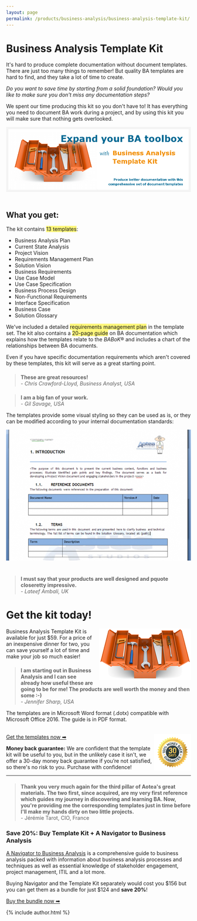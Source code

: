 ```yaml
---
layout: page
permalink: /products/business-analysis/business-analysis-template-kit/
---
```


# Business Analysis Template Kit

<style>
blockquote { margin-top: 1.5em; }
</style>

It's hard to produce complete documentation without document templates. There are just too many things to remember! But quality BA templates are hard to find, and they take a lot of time to create.

_Do you want to save time by starting from a solid foundation? Would you like to make sure you don't miss any documentation steps?_

We spent our time producing this kit so you don't have to! It has everything you need to document BA work during a project, and by using this kit you will make sure that nothing gets overlooked.

<img src = "/img/template-kit-slide1.png" /><br/><br/>

## What you get:

The kit contains <span style = "background-color: #fff77c">13 templates</span>:

<ul class = "check">
<li>Business Analysis Plan</li>
<li>Current State Analysis</li>
<li>Project Vision</li>
<li>Requirements Management Plan</li>
<li>Solution Vision</li>
<li>Business Requirements</li>
<li>Use Case Model</li>
<li>Use Case Specification</li>
<li>Business Process Design</li>
<li>Non-Functional Requirements</li>
<li>Interface Specification</li>
<li>Business Case</li>
<li>Solution Glossary</li>
</ul>

We've included a detailed <span style = "background-color: #fff77c">requirements management plan</span> in the template set. The kit also contains a <span style = "background-color: #fff77c">20-page guide</span> on BA documentation which explains how the templates relate to the _BABoK_® and includes a chart of the relationships between BA documents.

Even if you have specific documentation requirements which aren't covered by these templates, this kit will serve as a great starting point.

> **These are great resources!** <br/>- *Chris Crawford-Lloyd, Business Analyst, USA*

> **I am a big fan of your work.** <br/>- *Gil Savage, USA*

The templates provide some visual styling so they can be used as is, or they can be modified according to your internal documentation standards:

<img src = "/img/template-kit-sample.png" /><br/><br/>

> **I must say that your products are well designed and pquote closeretty impressive.** <br/>- *Lateef Ambali, UK*

# Get the kit today!

<img src = "/img/template-kit-image.png" style = "float: right; margin-left: 1em; border: 0" />

Business Analysis Template Kit is available for just $59. For a price of an inexpensive dinner for two, you can save yourself a lot of time and make your job so much easier!

> **I am starting out in Business Analysis and I can see already how useful these are going to be for me! The products are well worth the money and then some :-)** <br/>- *Jennifer Sharp, USA*

The templates are in Microsoft Word format (.dotx) compatible with Microsoft Office 2016. The guide is in PDF format.

<br/>
<a href = "https://getdpd.com/v2/cart/add/5365/16864/16001" class = "orange-button" style = "width: 90%; margin-left: auto; margin-right: auto"><span class = "main-text">Get the templates now ➡</span></a>

<img src="/img/guarantee-stamp-small.png" style="width: 100px; float: right; border: none" />

**Money back guarantee:** We are confident that the template kit will be useful to you, but in the unlikely case it isn't, we offer a 30-day money back guarantee if you’re not satisfied, so there's no risk to you. Purchase with confidence!

---

> **Thank you very much again for the third pillar of Aotea's great materials. The two first, since acquired, are my very first reference which guides my journey in discovering and learning BA. Now, you're providing me the corresponding templates just in time before I'll make my hands dirty on two little projects.** <br/>- Jérémie Tarot, CIO, France 


### Save 20%: Buy Template Kit + A Navigator to Business Analysis

[A Navigator to Business Analysis](/products/business-analysis/business-analysis-navigator/ "A Navigator to Business Analysis") is a comprehensive guide to business analysis packed with information about business analysis processes and techniques as well as essential knowledge of stakeholder engagement, project management, ITIL and a lot more.

Buying Navigator and the Template Kit separately would cost you $156 but you can get them as a bundle for just $124 and **save 20%**!

<a href = "https://aoteastudios.dpdcart.com/cart/add?product_id=128481&method_id=137131" class = "grey-button" style = "width: 90%; margin-left: auto; margin-right: auto"><span class = "main-text">Buy the bundle now ➡</span></a>

{% include author.html %}
